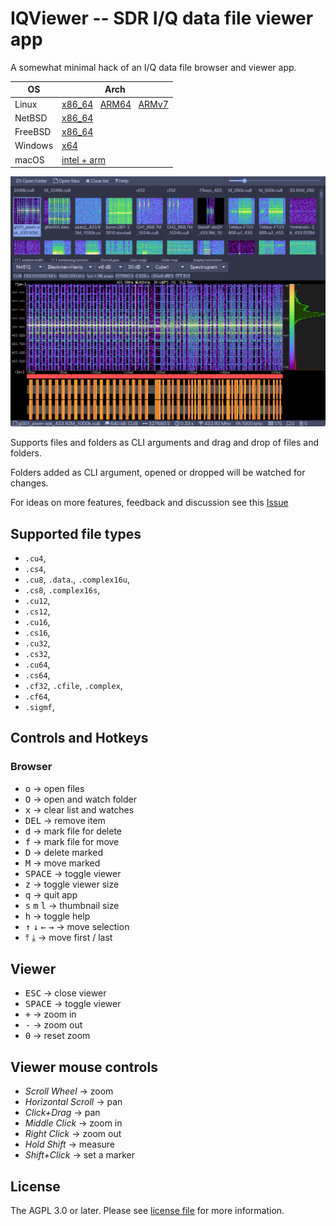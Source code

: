 # IQViewer -- SDR I/Q data file viewer app

A somewhat minimal hack of an I/Q data file browser and viewer app.

| OS | Arch |
|---|---|
| Linux   | [x86_64](https://github.com/triq-org/iqviewer/releases/download/0.5/IQViewer-Linux-amd64.zip) &nbsp; [ARM64](https://github.com/triq-org/iqviewer/releases/download/0.5/IQViewer-Linux-arm64.zip) &nbsp; [ARMv7](https://github.com/triq-org/iqviewer/releases/download/0.5/IQViewer-Linux-armv7.zip)|
| NetBSD  | [x86_64](https://github.com/triq-org/iqviewer/releases/download/0.5/IQViewer-NetBSD-amd64.zip) |
| FreeBSD | [x86_64](https://github.com/triq-org/iqviewer/releases/download/0.5/IQViewer-FreeBSD-amd64.zip) |
| Windows | [x64](https://github.com/triq-org/iqviewer/releases/download/0.5/IQViewer-Windows-x64.zip) |
| macOS   | [intel + arm](https://github.com/triq-org/iqviewer/releases/download/0.5/IQViewer.dmg) |

![Screenshot](web/IQViewer.png)

Supports files and folders as CLI arguments and drag and drop of files and folders.

Folders added as CLI argument, opened or dropped will be watched for changes.

For ideas on more features, feedback and discussion see this [Issue](https://github.com/triq-org/iqviewer/issues/1)

## Supported file types
- `.cu4`,
- `.cs4`,
- `.cu8`, `.data`., `.complex16u`,
- `.cs8`, `.complex16s`,
- `.cu12`,
- `.cs12`,
- `.cu16`,
- `.cs16`,
- `.cu32`,
- `.cs32`,
- `.cu64`,
- `.cs64`,
- `.cf32`, `.cfile`, `.complex`,
- `.cf64`,
- `.sigmf`,

## Controls and Hotkeys

### Browser
- <kbd>o</kbd> → open files
- <kbd>O</kbd> → open and watch folder
- <kbd>x</kbd> → clear list and watches
- <kbd>DEL</kbd> → remove item
- <kbd>d</kbd> → mark file for delete
- <kbd>f</kbd> → mark file for move
- <kbd>D</kbd> → delete marked
- <kbd>M</kbd> → move marked
- <kbd>SPACE</kbd> → toggle viewer
- <kbd>z</kbd> → toggle viewer size
- <kbd>q</kbd> → quit app
- <kbd>s</kbd> <kbd>m</kbd> <kbd>l</kbd> → thumbnail size
- <kbd>h</kbd> → toggle help
- <kbd>↑</kbd> <kbd>↓</kbd> <kbd>←</kbd> <kbd>→</kbd> → move selection
- <kbd>⤒</kbd> <kbd>⤓</kbd> → move first / last

## Viewer
- <kbd>ESC</kbd> → close viewer
- <kbd>SPACE</kbd> → toggle viewer
- <kbd>+</kbd> → zoom in
- <kbd>-</kbd> → zoom out
- <kbd>0</kbd> → reset zoom

## Viewer mouse controls
- <em>Scroll Wheel</em> → zoom
- <em>Horizontal Scroll</em> → pan
- <em>Click+Drag</em> → pan
- <em>Middle Click</em> → zoom in
- <em>Right Click</em> → zoom out
- <em>Hold Shift</em> → measure
- <em>Shift+Click</em> → set a marker

## License

The AGPL 3.0 or later. Please see [license file](LICENSE) for more information.
